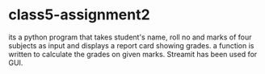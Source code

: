 # class5-assignment2
its a python program that takes student's name, roll no and marks of four subjects as input and displays a report card showing grades. a function is written to calculate the grades on given marks. Streamit has been used for GUI. 

